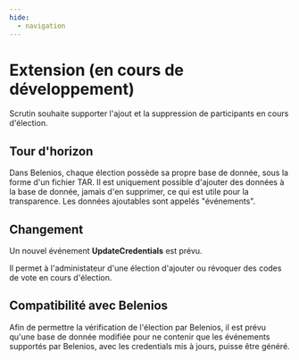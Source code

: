 ```yaml
---
hide:
  - navigation
---
```


# Extension (en cours de développement)

Scrutin souhaite supporter l'ajout et la suppression de participants en cours d'élection.

## Tour d'horizon

Dans Belenios, chaque élection possède sa propre base de donnée, sous la forme d'un fichier TAR. Il est uniquement possible d'ajouter des données à la base de donnée, jamais d'en supprimer, ce qui est utile pour la transparence. Les données ajoutables sont appelés "événements".

## Changement

Un nouvel événement **UpdateCredentials** est prévu.

Il permet à l'administateur d'une élection d'ajouter ou révoquer des codes de vote en cours d'élection.

## Compatibilité avec Belenios

Afin de permettre la vérification de l'élection par Belenios, il est prévu qu'une base de donnée modifiée pour ne contenir que les événements supportés par Belenios, avec les credentials mis à jours, puisse être généré.
